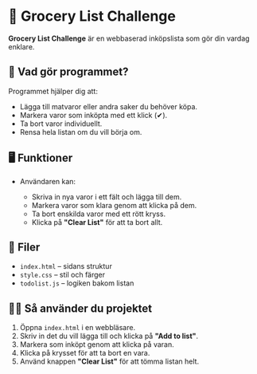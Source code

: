 
# 🛒 Grocery List Challenge

**Grocery List Challenge** är en webbaserad inköpslista som gör din vardag enklare.

## 🧠 Vad gör programmet?

Programmet hjälper dig att:

* Lägga till matvaror eller andra saker du behöver köpa.
* Markera varor som inköpta med ett klick (✔).
* Ta bort varor individuellt.
* Rensa hela listan om du vill börja om.

## 🖥️ Funktioner

* Användaren kan:

  * Skriva in nya varor i ett fält och lägga till dem.
  * Markera varor som klara genom att klicka på dem.
  * Ta bort enskilda varor med ett rött kryss.
  * Klicka på **"Clear List"** för att ta bort allt.

## 📁 Filer

* `index.html` – sidans struktur
* `style.css` – stil och färger
* `todolist.js` – logiken bakom listan

## 👩‍💻 Så använder du projektet

1. Öppna `index.html` i en webbläsare.
2. Skriv in det du vill lägga till och klicka på **"Add to list"**.
3. Markera som inköpt genom att klicka på varan.
4. Klicka på krysset för att ta bort en vara.
5. Använd knappen **"Clear List"** för att tömma listan helt.

